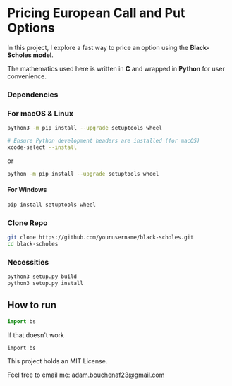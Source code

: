 # Pricing European Call and Put Options

In this project, I explore a fast way to price an option using the **Black-Scholes model**. 

The mathematics used here is written in **C** and wrapped in **Python** for user convenience. 


### Dependencies
### For macOS & Linux
```sh
python3 -m pip install --upgrade setuptools wheel

# Ensure Python development headers are installed (for macOS)
xcode-select --install
```

or

```sh
python -m pip install --upgrade setuptools wheel
```

#### For Windows
```sh
pip install setuptools wheel
```

### Clone Repo
```sh
git clone https://github.com/yourusername/black-scholes.git
cd black-scholes
```

### Necessities
```sh
python3 setup.py build
python3 setup.py install
```

## How to run
```python
import bs
```
If that doesn't work

```python3
import bs
```
This project holds an MIT License.

Feel free to email me: adam.bouchenaf23@gmail.com

